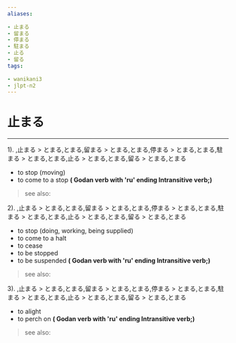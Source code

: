 ```yaml
---
aliases:
    
- 止まる
- 留まる
- 停まる
- 駐まる
- 止る
- 留る
tags:
    
- wanikani3
- jlpt-n2
---
```


# 止まる
---
1).
,止まる > とまる,とまる,留まる > とまる,とまる,停まる > とまる,とまる,駐まる > とまる,とまる,止る > とまる,とまる,留る > とまる,とまる

- to stop (moving)
- to come to a stop
**( Godan verb with 'ru' ending Intransitive verb;)**
> see also: 
            
2).
,止まる > とまる,とまる,留まる > とまる,とまる,停まる > とまる,とまる,駐まる > とまる,とまる,止る > とまる,とまる,留る > とまる,とまる

- to stop (doing, working, being supplied)
- to come to a halt
- to cease
- to be stopped
- to be suspended
**( Godan verb with 'ru' ending Intransitive verb;)**
> see also: 
            
3).
,止まる > とまる,とまる,留まる > とまる,とまる,停まる > とまる,とまる,駐まる > とまる,とまる,止る > とまる,とまる,留る > とまる,とまる

- to alight
- to perch on
**( Godan verb with 'ru' ending Intransitive verb;)**
> see also: 
            